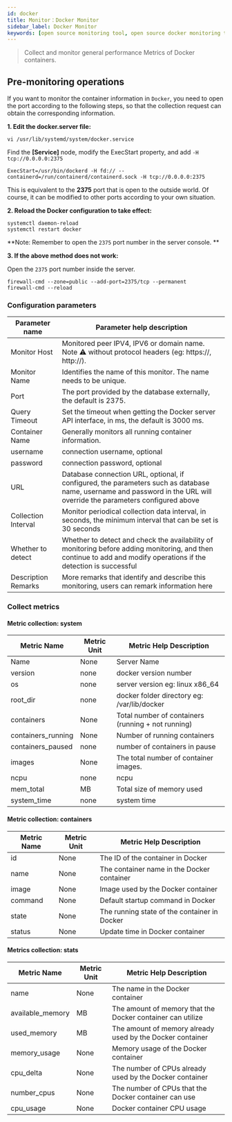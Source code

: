 ```yaml
---
id: docker
title: Monitor：Docker Monitor      
sidebar_label: Docker Monitor
keywords: [open source monitoring tool, open source docker monitoring tool, monitoring docker metrics]
---
```


> Collect and monitor general performance Metrics of Docker containers.


## Pre-monitoring operations

If you want to monitor the container information in `Docker`, you need to open the port according to the following steps, so that the collection request can obtain the corresponding information.

**1. Edit the docker.server file:**

````shell
vi /usr/lib/systemd/system/docker.service
````

Find the **[Service]** node, modify the ExecStart property, and add `-H tcp://0.0.0.0:2375`

````shell
ExecStart=/usr/bin/dockerd -H fd:// --containerd=/run/containerd/containerd.sock -H tcp://0.0.0.0:2375
````

This is equivalent to the **2375** port that is open to the outside world. Of course, it can be modified to other ports according to your own situation.

**2. Reload the Docker configuration to take effect:**

```shell
systemctl daemon-reload
systemctl restart docker
````

**Note: Remember to open the `2375` port number in the server console. **

**3. If the above method does not work:**

Open the `2375` port number inside the server.

```shell
firewall-cmd --zone=public --add-port=2375/tcp --permanent
firewall-cmd --reload
````





### Configuration parameters

| Parameter name | Parameter help description |
| ------------ | ------------------------------- |
| Monitor Host | Monitored peer IPV4, IPV6 or domain name. Note ⚠️ without protocol headers (eg: https://, http://). |
| Monitor Name | Identifies the name of this monitor. The name needs to be unique. |
| Port | The port provided by the database externally, the default is 2375. |
| Query Timeout | Set the timeout when getting the Docker server API interface, in ms, the default is 3000 ms. |
| Container Name | Generally monitors all running container information. |
| username | connection username, optional |
| password | connection password, optional |
| URL | Database connection URL, optional, if configured, the parameters such as database name, username and password in the URL will override the parameters configured above |
| Collection Interval | Monitor periodical collection data interval, in seconds, the minimum interval that can be set is 30 seconds |
| Whether to detect | Whether to detect and check the availability of monitoring before adding monitoring, and then continue to add and modify operations if the detection is successful |
| Description Remarks | More remarks that identify and describe this monitoring, users can remark information here |

### Collect metrics

#### Metric collection: system

| Metric Name | Metric Unit | Metric Help Description |
| ------------------ | -------- | ----------------------- |
| Name | None | Server Name |
| version | none | docker version number |
| os | none | server version eg: linux x86_64 |
| root_dir | none | docker folder directory eg: /var/lib/docker |
| containers | None | Total number of containers (running + not running) |
| containers_running | None | Number of running containers |
| containers_paused | none | number of containers in pause |
| images | None | The total number of container images. |
| ncpu | none | ncpu |
| mem_total | MB | Total size of memory used |
| system_time | none | system time |

#### Metric collection: containers

| Metric Name | Metric Unit | Metric Help Description |
| -------- | -------- | ------------ |
| id | None | The ID of the container in Docker |
| name | None | The container name in the Docker container |
| image | None | Image used by the Docker container |
| command | None | Default startup command in Docker |
| state | None | The running state of the container in Docker |
| status | None | Update time in Docker container |

#### Metrics collection: stats

| Metric Name | Metric Unit | Metric Help Description |
| ---------------- | -------- | ------------------ |
| name | None | The name in the Docker container |
| available_memory | MB | The amount of memory that the Docker container can utilize |
| used_memory | MB | The amount of memory already used by the Docker container |
| memory_usage | None | Memory usage of the Docker container |
| cpu_delta | None | The number of CPUs already used by the Docker container |
| number_cpus | None | The number of CPUs that the Docker container can use |
| cpu_usage | None | Docker container CPU usage |
